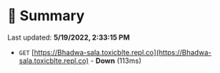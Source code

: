# 📖 Summary
Last updated: **5/19/2022, 2:33:15 PM**

- `GET` [https://Bhadwa-sala.toxicblte.repl.co](https://Bhadwa-sala.toxicblte.repl.co) - **Down** (113ms)
